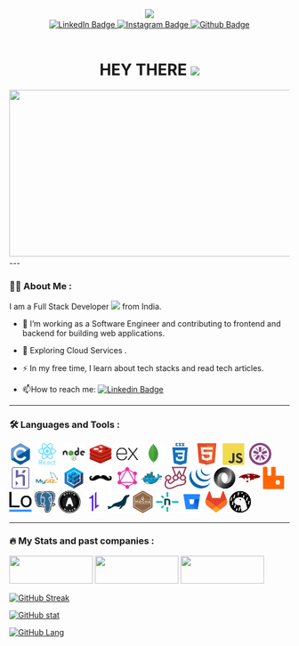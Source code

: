 <div id="header" align="center">
  <img src="https://media.giphy.com/media/M9gbBd9nbDrOTu1Mqx/giphy.gif" width="100"/>
 
  <div id="badges">
  <a href="https://www.linkedin.com/in/manish-ranjan-behera/">
    <img src="https://img.shields.io/badge/LinkedIn-blue?style=for-the-badge&logo=linkedin&logoColor=white" alt="LinkedIn Badge"/>
  </a>
  <a href="your-youtube-URL">
    <img src="https://img.shields.io/badge/Instagram-red?style=for-the-badge&logo=instagram&logoColor=white" alt="Instagram Badge"/>
  </a>
  <a href="your-twitter-URL">
    <img src="https://img.shields.io/badge/Github-black?style=for-the-badge&logo=github&logoColor=white" alt="Github Badge"/>
  </a>
 </div>

  <img src="https://komarev.com/ghpvc/?username=your-github-ManishRB21&style=flat-square&color=blue" alt=""/>

  <h1>
  HEY THERE
  <img src="https://media.giphy.com/media/hvRJCLFzcasrR4ia7z/giphy.gif" width="30px"/>
</h1>

<div align="center">
  <img src="https://media.giphy.com/media/dWesBcTLavkZuG35MI/giphy.gif" width="600" height="300"/>
</div>

</div>
---

### :man_technologist: About Me :
I am a Full Stack Developer <img src="https://media.giphy.com/media/WUlplcMpOCEmTGBtBW/giphy.gif" width="30"> from India.
- :telescope: I’m working as a Software Engineer and contributing to frontend and backend for building web applications.

- :seedling: Exploring Cloud Services .

- :zap: In my free time, I learn about tech stacks and read tech articles.

- :mailbox:How to reach me: [![Linkedin Badge](https://img.shields.io/badge/-Manish-blue?style=flat&logo=Linkedin&logoColor=white)](https://www.linkedin.com/in/manish-ranjan-behera/)
---

### :hammer_and_wrench: Languages and Tools :
<div>
  <img src="https://github.com/devicons/devicon/blob/master/icons/c/c-original.svg" width="40" height="40"/>&nbsp;
  <img src="https://github.com/devicons/devicon/blob/master/icons/react/react-original-wordmark.svg" title="React" alt="React" width="40" height="40"/>&nbsp;
  <img src="https://github.com/devicons/devicon/blob/master/icons/nodejs/nodejs-original-wordmark.svg" title="NodeJS" alt="NodeJS" width="40" height="40"/>&nbsp;
  <img src="https://github.com/devicons/devicon/blob/master/icons/redis/redis-original.svg" width="40" height="40"/>&nbsp;
  <img src="https://github.com/devicons/devicon/blob/master/icons/express/express-original.svg" width="40" height="40"/>&nbsp;
  <img src="https://github.com/devicons/devicon/blob/master/icons/mongodb/mongodb-original.svg" width="40" height="40"/>&nbsp;
  <img src="https://github.com/devicons/devicon/blob/master/icons/css3/css3-plain-wordmark.svg"  title="CSS3" alt="CSS" width="40" height="40"/>&nbsp;
  <img src="https://github.com/devicons/devicon/blob/master/icons/html5/html5-original.svg" title="HTML5" alt="HTML" width="40" height="40"/>&nbsp;
  <img src="https://github.com/devicons/devicon/blob/master/icons/javascript/javascript-original.svg" title="JavaScript" alt="JavaScript" width="40" height="40"/>&nbsp;
  <img src="https://github.com/devicons/devicon/blob/master/icons/jasmine/jasmine-original.svg" width="40" height="40"/>&nbsp;
  <img src="https://github.com/devicons/devicon/blob/master/icons/heroku/heroku-original.svg" width="40" height="40"/>&nbsp;
  <img src="https://github.com/devicons/devicon/blob/master/icons/mysql/mysql-original-wordmark.svg" title="MySQL"  alt="MySQL" width="40" height="40"/>&nbsp;
  <img src="https://github.com/devicons/devicon/blob/master/icons/sequelize/sequelize-original.svg" width="40" height="40"/>&nbsp;
  <img src="https://github.com/devicons/devicon/blob/master/icons/handlebars/handlebars-original.svg" width="40" height="40"/>&nbsp;
  <img src="https://github.com/devicons/devicon/blob/master/icons/graphql/graphql-plain.svg" width="40" height="40"/>
  <img src="https://github.com/devicons/devicon/blob/master/icons/docker/docker-original.svg" width="40" height="40"/>

  <img src="https://github.com/devicons/devicon/blob/master/icons/jest/jest-plain.svg" width="40" height="40"/>
  <img src="https://github.com/devicons/devicon/blob/master/icons/jquery/jquery-original.svg" width="40" height="40"/>
  <img src="https://github.com/devicons/devicon/blob/master/icons/json/json-original.svg" width="40" height="40"/>
  <img src="https://github.com/devicons/devicon/blob/master/icons/mongoose/mongoose-original.svg" width="40" height="40"/>
  <img src="https://github.com/devicons/devicon/blob/master/icons/rabbitmq/rabbitmq-original.svg" width="40" height="40"/>
  <img src="https://github.com/devicons/devicon/blob/master/icons/lodash/lodash-original.svg" width="40" height="40"/>
  <img src="https://github.com/devicons/devicon/blob/master/icons/postgresql/postgresql-original.svg" width="40" height="40"/>
  <img src="https://github.com/devicons/devicon/blob/master/icons/oauth/oauth-original.svg" width="40" height="40"/>
  <img src="https://github.com/devicons/devicon/blob/master/icons/axios/axios-plain.svg" width="40" height="40"/>
  <img src="https://github.com/devicons/devicon/blob/master/icons/mariadb/mariadb-original.svg" width="40" height="40"/>
  <img src="https://github.com/devicons/devicon/blob/master/icons/mocha/mocha-original.svg" width="40" height="40"/>
  <img src="https://github.com/devicons/devicon/blob/master/icons/netlify/netlify-original.svg" width="40" height="40"/>
  <img src="https://github.com/devicons/devicon/blob/master/icons/bitbucket/bitbucket-original.svg" width="40" height="40"/>
  <img src="https://github.com/devicons/devicon/blob/master/icons/gitlab/gitlab-original.svg" width="40" height="40"/>
  <img src="https://github.com/devicons/devicon/blob/master/icons/denojs/denojs-original.svg" width="40" height="40"/>
</div>

---

### :fire: My Stats and past companies :

<img src="https://celebaltech.com/_next/image?url=%2F_next%2Fstatic%2Fmedia%2Fcelebal-logo.4c6b3a75.png&w=3840&q=75" width="150" height="50"/>
<img src="https://flipshope.com/_next/image?url=%2Fstatic%2Fimg%2Flogo.png&w=1920&q=75" width="150" height="50"/>
<img src="https://celebaltech.com/_next/image?url=%2F_next%2Fstatic%2Fmedia%2Fcelebal-logo.4c6b3a75.png&w=3840&q=75" width="150" height="50"/>

<a href="https://git.io/streak-stats"><img src="https://github-readme-streak-stats.herokuapp.com?user=ManishRB21&theme=dark&border_radius=3.5" alt="GitHub Streak" /></a>

<a href="https://github.com/anuraghazra/github-readme-stats"><img src="https://github-readme-stats.vercel.app/api?username=ManishRB21" alt="GitHub stat" /></a>

<a href="https://github.com/anuraghazra/github-readme-stats"><img src="https://github-readme-stats.vercel.app/api/top-langs/?username=ManishRB21" alt="GitHub Lang" /></a>

